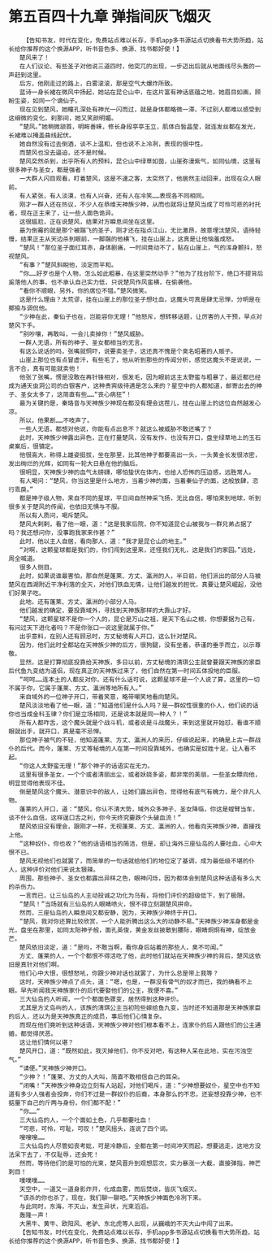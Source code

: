 # 第五百四十九章 弹指间灰飞烟灭
        【告知书友，时代在变化，免费站点难以长存，手机app多书源站点切换看书大势所趋，站长给你推荐的这个换源APP，听书音色多、换源、找书都好使！】
       楚风来了！
       在人们议论、有些圣子对他说三道四时，他突兀的出现，一步迈出后就从地面线尽头轰的一声赶到这里。
       后方，他刚走过的路上，白雾滚滚，那是空气大爆炸所致。
       蓝诗一身长裙在微风中扬起，她站在昆仑山中，在这片富有神话底蕴之地，她眉目如画，顾盼生姿，如同一个谪仙子。
       现在见到楚风，她瞳孔深处有神光一闪而过，就是身体都略微一滞，不过别人都难以感受到这细微的变化，刹那间，她又笑颜明媚。
       “楚风。”她稍微颔首，明眸善睐，修长身段亭亭玉立，肌体白皙晶莹，就连发丝都在发光，长裙难以掩盖曲线起伏。
       她自然没有过去倒酒，谈不上温和，但也说不上冷冽，表现的很中性。
       而楚风也没去逼迫，还不是时候。
       楚风突然杀到，出乎所有人的预料，昆仑山中绿草如茵，山崖弥漫紫气，如同仙境，这里有很多神子与圣女，都是强者！
       一大群人闪目观看，盯着楚风，这是不速之客，太突然了，他居然主动回来，出现在众人眼前。
       有人紧张，有人淡漠，也有人兴奋，还有人在冷笑……表现各不同相同。
       刚才一群人还在热议，不少人在恭维天神族少神，从而也就将让楚风当成了可怜可悲的衬托者，现在正主来了，让一些人面色诡异。
       这很尴尬，正在说楚风，结果对方瞬息间坐在这里。
       最为倒霉的就是那个被踹飞的圣子，刚才还在指点江山，无比激昂，故意埋汰楚风，语待轻慢，结果正主从天边杀到眼前，一脚踹的他横飞，挂在山崖上，这真是让他恼羞成怒。
       “楚风！”那位圣子面红耳赤，身体剧痛，一时间竟动不了，贴在山崖上，气的浑身颤抖，怒视楚风。
       “有事？”楚风斜睨他，淡定而平和。
       “你……好歹也是个人物，怎么如此粗暴，在这里突然动手？”他为了找台阶下，绝口不提背后奚落他人的事，也不承认自己实力低，只说楚风作风蛮横，在偷袭他。
       “看你不顺眼，另外，你的席位不错。”楚风微笑。
       这是什么理由？太荒谬，挂在山崖上的那位圣子想吐血，这魔头可真是肆无忌惮，分明是在揶揄与调侃他。
       “少神在此，秦仙子也在，岂能容你无理！”他怒斥，想转移话题，让厉害的人干预，早点对楚风下手。
       “别吵嚷，再敢叫，一会儿卖掉你！”楚风威胁。
       一群人无语，所有的神子、圣女都相当的无言。
       有这么说话的吗，张嘴就恫吓，说要卖圣子，这还真不愧是个臭名昭著的人贩子。
       山崖上那位也有点冒虚汗，有些毛了，他从听到那些的传闻分析，感觉这魔头不是说说，一言不合，真有可能就卖他！
       他张了张嘴，愣是没敢在再针锋相对，很发毛，因为眼前这主太野蛮与粗暴了，最近都已经成为通天虫洞公司的白银客户，这种贵宾级待遇是怎么来的？星空中的人都知道，邮寄出去的神子、圣女太多了，这简直有些……“丧心病狂”！
       最为关键的是，秦珞音与天神族少神现在都没有理会这茬儿，挂在山崖上的这位自然越发心凉。
       所以，他果断……不吱声了。
       一些人无语，都想对他说，你能有点出息不？就这么被威胁不敢还嘴了？
       此时，天神族少神露出异色，正在打量楚风，没有发作，也没有开口，盘坐绿草地上的玉石桌案后，很镇定。
       他很高大，称得上雄姿挺拔，坐在那里，比其他神子都要高出一头，一头黄金长发很浓密，发出绚烂的光辉，如同有一轮大日悬在他的脑后。
       很明显，天神族少神的血气太磅礴，哪怕蛰伏在体内，也给人恐怖的压迫感，远胜常人。
       有人喝问：“楚风，你当这里是什么地方，当着少神的面，当着秦仙子的面，这般放肆，恣行乖戾。”
       都是神子级人物，来自不同的星球，平日间自然神采飞扬，无比自信，哪怕来到地球，听到很多关于楚风的传闻，也依旧无惧与不服。
       所以有人质问，喝斥楚风。
       楚风大剌剌，看了他一眼，道：“这是我家后院，你不知道昆仑山被我与一群兄弟占据了吗？我还想问你，没事跑我家来作甚？”
       此时，他以主人自居，看向那人，道：“我才是昆仑山的地主。”
       “对啊，这颗星球都是我们的，你们闯到这里来，还怪我们无礼，这是我们的家园。”远处，周全喊道。
       很多人侧目。
       此时，如果说谁最害怕，那自然是蓬莱、方丈、瀛洲的人，半日前，他们派出的部分人马被楚风在西湖附近干净利落的全灭，对他们铁血无情，让他们越发的担忧，真要让楚风崛起，没他们好果子吃。
       此地，还有蓬莱、方丈、瀛洲的小部分人马。
       他们越发的确定，要投靠域外，寻找到天神族那样的大靠山才好。
       “楚风，这颗星球不是你一个人的，昆仑是万山之祖，是天下名山之根，你想要据为己有，有问过天下进化者吗？不是你张口一说这里就属于你。”
       出乎意料，在别人还有顾忌时，方丈秘境有人开口，这么针对楚风。
       因为，他们此时全都站在天神族少神的后方，很狗腿，没有坐着，恭谨的垂手而立，以示尊敬。
       显然，这是打算彻底投靠给天神族，多日以前，方丈秘境的清琪公主就曾要跟天神族的家臣后代鱼九变结为道侣，现在真正的天神族过来了，他们自然在第一时间五体投地的臣服。
       “呵呵……连本土的人都反对你，还有什么话可说，这颗星球不是一个人说了算，这里的一切不属于你，它属于蓬莱、方丈、瀛洲等地所有人。”
       来自域外的一位神子开口，带着笑意，略带嘲笑地看向楚风。
       楚风淡淡地看了他一眼，道：“知道他们是什么人吗？是一群奴性很重的仆人，他们说的话你也当成金科玉律？你们是立场相同，还是说本就是同一种人？！”
       所有人都咋舌，这个魔头就是个战斗机，或者说是斗战魔头，来到这里就开始怼，看谁不顺眼就出手，就开口，真是毫不忌惮。
       那位神子被气的不轻，他知道蓬莱、方丈、瀛洲人的来历，仔细说起来，的确是上古一群战仆的后代。而今，蓬莱、方丈等秘境的人在第一时间投靠域外，也确实是奴姓十足，让人看不起。
       “你这人太野蛮无理！”那个神子的话语实在无力。
       这里有很多圣女，一个个或者清丽出尘，或者妖娆多姿，都非常的美丽，一些圣女瞟向他，明显觉得他表现不佳。
       倒是楚风这个魔头、潜意识中的敌人，让她们露出异色，觉得他有底气有魄力，是个非凡人物。
       蓬莱的人开口，道：“楚风，你认不清大势，域外众多神子、圣女降临，你这是螳臂当车，谈不什么自信，这样逞口舌之利，你今天终究要跌个头破血流！”
       楚风依旧没有理会，跟刚才一样，无视蓬莱、方丈、瀛洲的人，他看向天神族少神，直接找上他。
       “这种奴仆，你也收？”他的话语相当的简洁，但是，却让海外三座仙岛的人要吐血，心中大恨不已。
       楚风无视他们也就罢了，而简单的一句话就给他们的地位定了基调，成为最低级不堪的仆人，这种评价对他们来说太狠辣。
       周围，那些神子、圣女也都露出异样之色，眼神闪烁，因为都体会到楚风这种话语有多么大的杀伤力。
       一言而已，让三仙岛的人主动投诚之功化为乌有，将他们评价的超级低下，到了极限。
       “楚风！”当场就有三仙岛的人眼睛喷火，恨不得立刻跟楚风拼命。
       然而，三座仙岛的人瞬息间又都安静，因为，天神族少神终于开口。
       “楚风，我对你还算比较欣赏，一个人能折腾出这么大的动静不易。”天神族少神浑身都是金光，盘坐在那里，如同太阳神子般，面孔英俊，黄金发丝披散到腰际，眼睛炯炯有神，绽放金芒。
       楚风依旧淡定，道：“是吗，不敢当啊，看你身后站着的那些人，臭不可闻。”
       方丈、蓬莱的人，一个个都恨不得活吃了他，此时他们就站在天神族少神的背后，楚风这依旧是真针对他们啊。
       他们心中大恨，很想怒吼，你跟少神对话也就罢了，为什么总是带上我等？
       这时，天神族少神点了点头，道：“嗯，也是，一群没有骨气的奴才而已，我的确看不上眼。早先听闻我天神族家仆的后代要娶他们的公主，我便不喜。”
       三大仙岛的人听闻，一个个都面色骤变，居然得到这种评价。
       尤其是方丈岛屿的人，该族的清琪公主当初险些嫁给鱼九变，当时还不知道那是天神族家臣的后人，还以为是天神族真正的成员，事后他们心情复杂。
       而现在他们竟听到这种话语，天神族少神对他们根本看不上，连家仆的后人跟他们的公主通婚，都觉得厌恶。
       这让他们情何以堪？
       楚风开口，道：“既然如此，我灭掉他们，你不反对吧，有这种人呆在此地，实在污浊空气。”
       “请便。”天神族少神开口。
       “少神？！”蓬莱、方丈的人大叫，简直不敢相信自己的耳朵。
       “闭嘴！”天神族少神身边立刻有人站起，对他们喝斥，道：“少神想要奴仆，星空中也不知道有多少人强者会投奔，你们不过是一群奴仆的后裔，本身那么的不忠，还妄想投靠少神，也不掂量下自己的斤两与身份，你们都不配！”
       “你……”
       三大仙岛的人，一个个面如土色，几乎都要吐血！
       “可悲，可怜，可耻，可叹！”楚风摇头，连说了四个词。
       嗖嗖嗖……
       三大仙岛的人尽管如丧考妣，可是冷静后，全都在第一时间冲天而起，想要逃走，这地方没法呆下去了，不仅耻辱，还会死！
       然而，等待他们的是可怕的光束，楚风晋升到观想层次，实力暴涨一大截，直接弹指，神芒刺目！
       噗噗噗……
       天空中，一道又一道身影炸开，化成血雾，而后焚烧，皆灰飞烟灭。
       “该杀的你也杀了，现在，我们聊一聊吧。”天神族少神面色冷冽下来。
       与此同时，东海，不灭山，发生异状，光束滔滔。
       轰隆一声！
       大黑牛、黄牛、欧阳风、老驴、东北虎等人出现，从巍峨的不灭大山中闯了出来。
       【告知书友，时代在变化，免费站点难以长存，手机app多书源站点切换看书大势所趋，站长给你推荐的这个换源APP，听书音色多、换源、找书都好使！】
